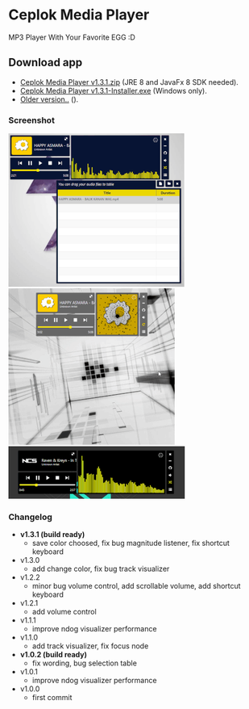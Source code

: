# Ceplok Media Player
 MP3 Player With Your Favorite EGG :D

## Download app
  - [Ceplok Media Player v1.3.1.zip](https://github.com/rizalmf/Ceplok-Player/raw/filerepo/out/Ceplok%20Media%20PlayerV1.3.1.zip) (JRE 8 and JavaFx 8 SDK needed).
  - [Ceplok Media Player v1.3.1-Installer.exe](https://github.com/rizalmf/Ceplok-Player/raw/filerepo/out/Ceplok%20Media%20PlayerV1.3.1-Installer.exe) (Windows only).
  - [Older version..](https://github.com/rizalmf/Ceplok-Player/tree/filerepo/out) ().

### Screenshot
![1](1.gif)
![3](3.gif)
![2](2.gif)

### Changelog
- **v1.3.1 (build ready)**
   - save color choosed, fix bug magnitude listener, fix shortcut keyboard
- v1.3.0
   - add change color, fix bug track visualizer
- v1.2.2
   - minor bug volume control, add scrollable volume, add shortcut keyboard
- v1.2.1
   - add volume control
- v1.1.1
   - improve ndog visualizer performance
- v1.1.0
   - add track visualizer, fix focus node
- **v1.0.2 (build ready)**
   - fix wording, bug selection table
- v1.0.1
   - improve ndog visualizer performance
- v1.0.0
   - first commit
